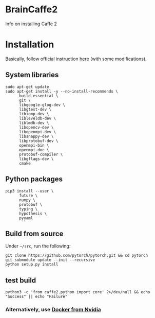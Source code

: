 # BrainCaffe2
Info on installing Caffe 2

# Installation
Basically, follow official instruction [here](https://caffe2.ai/docs/getting-started.html?platform=mac&configuration=prebuilt) (with some modifications).

## System libraries

```
sudo apt-get update
sudo apt-get install -y --no-install-recommends \
      build-essential \
      git \
      libgoogle-glog-dev \
      libgtest-dev \
      libiomp-dev \
      libleveldb-dev \
      liblmdb-dev \
      libopencv-dev \
      libopenmpi-dev \
      libsnappy-dev \
      libprotobuf-dev \
      openmpi-bin \
      openmpi-doc \
      protobuf-compiler \
      libgflags-dev \
      cmake
```

## Python packages

```
pip3 install --user \
      future \
      numpy \
      protobuf \
      typing \
      hypothesis \
      pyyaml
```
## Build from source
Under `~/src`, run the following:
```
git clone https://github.com/pytorch/pytorch.git && cd pytorch
git submodule update --init --recursive
python setup.py install
```

## test build
```
python3 -c 'from caffe2.python import core' 2>/dev/null && echo "Success" || echo "Failure"
```



### Alternatively, use [Docker from Nvidia](https://docs.nvidia.com/deeplearning/dgx/caffe2-release-notes/rel_18.08.html#rel_18.08)
